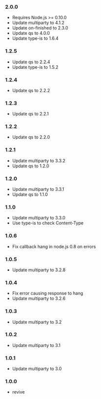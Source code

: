 ### 2.0.0

  * Requires Node.js >= 0.10.0
  * Update multiparty to 4.1.2
  * Update on-finished to 2.3.0
  * Update qs to 4.0.0
  * Update type-is to 1.6.4

### 1.2.5

  * Update qs to 2.2.4
  * Update type-is to 1.5.2

### 1.2.4

  * Update qs to 2.2.2

### 1.2.3

  * Update qs to 2.2.1

### 1.2.2

  * Update qs to 2.2.0

### 1.2.1

  * Update multiparty to 3.3.2
  * Update qs to 1.2.0

### 1.2.0

  * Update multiparty to 3.3.1
  * Update qs to 1.1.0

### 1.1.0

 * Update multiparty to 3.3.0
 * Use type-is to check Content-Type

### 1.0.6

 * Fix callback hang in node.js 0.8 on errors

### 1.0.5

 * Update multiparty to 3.2.8

### 1.0.4

 * Fix error causing response to hang
 * Update multiparty to 3.2.6

### 1.0.3

 * Update multiparty to 3.2

### 1.0.2

 * Update multiparty to 3.1

### 1.0.1

 * Update multiparty to 3.0

### 1.0.0

 * revive
